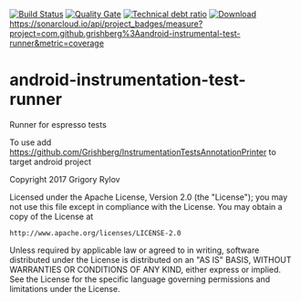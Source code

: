 [![Build Status](https://travis-ci.org/Grigory-Rylov/android-instrumental-test-runner.svg?branch=master)](https://travis-ci.org/Grigory-Rylov/android-instrumental-test-runner)
[![Quality Gate](https://sonarcloud.io/api/badges/gate?key=com.github.grishberg:android-instrumental-test-runner)](https://sonarcloud.io/dashboard/index/com.github.grishberg:android-instrumental-test-runner) [![Technical debt ratio](https://sonarcloud.io/api/badges/measure?key=com.github.grishberg:android-instrumental-test-runner&metric=sqale_debt_ratio)](https://sonarcloud.io/dashboard/index/com.github.grishberg:android-instrumental-test-runner)
[![Download](https://api.bintray.com/packages/grigory-rylov/gradle/android-instrumental-test-runner/images/download.svg) ](https://bintray.com/grigory-rylov/gradle/android-instrumental-test-runner/_latestVersion)
https://sonarcloud.io/api/project_badges/measure?project=com.github.grishberg%3Aandroid-instrumental-test-runner&metric=coverage
# android-instrumentation-test-runner
Runner for espresso tests

To use add https://github.com/Grishberg/InstrumentationTestsAnnotationPrinter to target android project


Copyright 2017 Grigory Rylov

Licensed under the Apache License, Version 2.0 (the "License");
you may not use this file except in compliance with the License.
You may obtain a copy of the License at

    http://www.apache.org/licenses/LICENSE-2.0

Unless required by applicable law or agreed to in writing, software
distributed under the License is distributed on an "AS IS" BASIS,
WITHOUT WARRANTIES OR CONDITIONS OF ANY KIND, either express or implied.
See the License for the specific language governing permissions and
limitations under the License.

